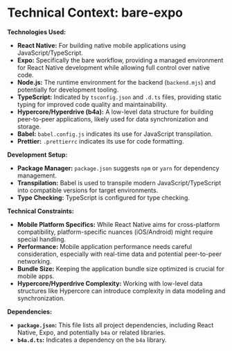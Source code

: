 # Technical Context: bare-expo

**Technologies Used:**
- **React Native:** For building native mobile applications using JavaScript/TypeScript.
- **Expo:** Specifically the bare workflow, providing a managed environment for React Native development while allowing full control over native code.
- **Node.js:** The runtime environment for the backend (`backend.mjs`) and potentially for development tooling.
- **TypeScript:** Indicated by `tsconfig.json` and `.d.ts` files, providing static typing for improved code quality and maintainability.
- **Hypercore/Hyperdrive (b4a):** A low-level data structure for building peer-to-peer applications, likely used for data synchronization and storage.
- **Babel:** `babel.config.js` indicates its use for JavaScript transpilation.
- **Prettier:** `.prettierrc` indicates its use for code formatting.

**Development Setup:**
- **Package Manager:** `package.json` suggests `npm` or `yarn` for dependency management.
- **Transpilation:** Babel is used to transpile modern JavaScript/TypeScript into compatible versions for target environments.
- **Type Checking:** TypeScript is configured for type checking.

**Technical Constraints:**
- **Mobile Platform Specifics:** While React Native aims for cross-platform compatibility, platform-specific nuances (iOS/Android) might require special handling.
- **Performance:** Mobile application performance needs careful consideration, especially with real-time data and potential peer-to-peer networking.
- **Bundle Size:** Keeping the application bundle size optimized is crucial for mobile apps.
- **Hypercore/Hyperdrive Complexity:** Working with low-level data structures like Hypercore can introduce complexity in data modeling and synchronization.

**Dependencies:**
- **`package.json`:** This file lists all project dependencies, including React Native, Expo, and potentially `b4a` or related libraries.
- **`b4a.d.ts`:** Indicates a dependency on the `b4a` library.
